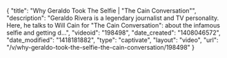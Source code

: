{
    "title": "Why Geraldo Took The Selfie | \"The Cain Conversation\"",
    "description": "Geraldo Rivera is a legendary journalist and TV personality. Here, he talks to Will Cain for \"The Cain Conversation\": about the infamous selfie and getting d...",
    "videoid": "198498",
    "date_created": "1408046572",
    "date_modified": "1418181882",
    "type": "captivate",
    "layout": "video",
    "url": "\/v\/why-geraldo-took-the-selfie-the-cain-conversation\/198498"
}